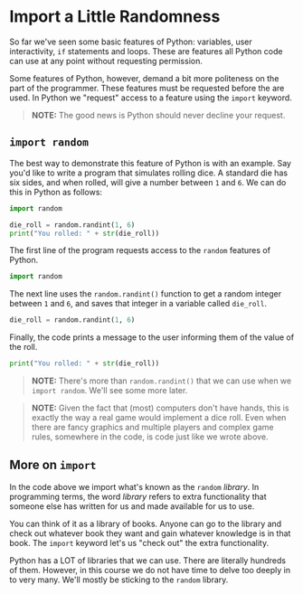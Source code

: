 # Import a Little Randomness

So far we've seen some basic features of Python: variables, user interactivity, `if` statements and loops. These are features all Python code can use at any point without requesting permission.

Some features of Python, however, demand a bit more politeness on the part of the programmer. These features must be requested before the are used. In Python we "request" access to a feature using the `import` keyword.

> **NOTE:** The good news is Python should never decline your request.

## `import random`

The best way to demonstrate this feature of Python is with an example. Say you'd like to write a program that simulates rolling dice. A standard die has six sides, and when rolled, will give a number between `1` and `6`. We can do this in Python as follows:

```python
import random

die_roll = random.randint(1, 6)
print("You rolled: " + str(die_roll))
```

The first line of the program requests access to the `random` features of Python.

```python
import random
```

The next line uses the `random.randint()` function to get a random integer between `1` and `6`, and saves that integer in a variable called `die_roll`.

```python
die_roll = random.randint(1, 6)
```

Finally, the code prints a message to the user informing them of the value of the roll.

```python
print("You rolled: " + str(die_roll))
```

> **NOTE:** There's more than `random.randint()` that we can use when we `import random`. We'll see some more later.

> **NOTE:** Given the fact that (most) computers don't have hands, this is exactly the way a real game would implement a dice roll. Even when there are fancy graphics and multiple players and complex game rules, somewhere in the code, is code just like we wrote above.

## More on `import`

In the code above we import what's known as the `random` _library_. In programming terms, the word _library_ refers to extra functionality that someone else has written for us and made available for us to use.

You can think of it as a library of books. Anyone can go to the library and check out whatever book they want and gain whatever knowledge is in that book. The `import` keyword let's us "check out" the extra functionality.

Python has a LOT of libraries that we can use. There are literally hundreds of them. However, in this course we do not have time to delve too deeply in to very many. We'll mostly be sticking to the `random` library.